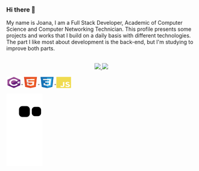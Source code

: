 ### Hi there 👋

My name is Joana, I am a Full Stack Developer, Academic of Computer Science and Computer Networking Technician.  This profile presents some projects and works that I build on a daily basis with different technologies. The part I like most about development is the back-end, but I'm studying to improve both parts.

<!--![Anurag's GitHub stats](https://github-readme-stats.vercel.app/api?username=joanamelo13&theme=synthwave&show_icons=true)
![Anurag's GitHub stats](https://github-readme-stats.vercel.app/api/top-langs/?username=joanamelo13&layout=compact&langs_count=7&theme=synthwave)-->
<br>
<div align="center">
  <a href="https://github.com/joanamelo13">
  <img height="180em" src="https://github-readme-stats.vercel.app/api?username=joanamelo13&show_icons=true&theme=synthwave&include_all_commits=true&count_private=true"/>
  <img height="180em" src="https://github-readme-stats.vercel.app/api/top-langs/?username=joanamelo13&layout=compact&langs_count=7&theme=synthwave"/>
</div>
  
<div style="display: inline_block"><br>
  <img align="center" alt="Joana-Csharp" height="30" width="40" src="https://raw.githubusercontent.com/devicons/devicon/master/icons/csharp/csharp-original.svg">
  <img align="center" alt="Joana-HTML" height="30" width="40" src="https://raw.githubusercontent.com/devicons/devicon/master/icons/html5/html5-original.svg">
  <img align="center" alt="Joana-CSS" height="30" width="40" src="https://raw.githubusercontent.com/devicons/devicon/master/icons/css3/css3-original.svg">
  <img align="center" alt="Joana-Js" height="30" width="40" src="https://raw.githubusercontent.com/devicons/devicon/master/icons/javascript/javascript-plain.svg">
</div>
  
 ![Snake animation](https://github.com/joanamelo13/joanamelo13/blob/output/github-contribution-grid-snake.svg)
